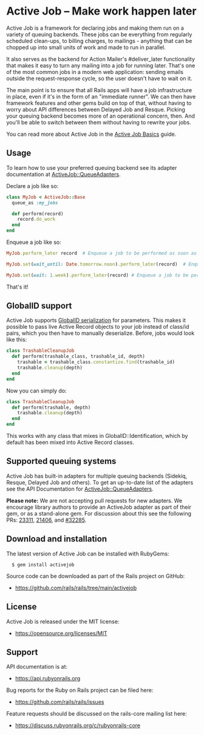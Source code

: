 # Active Job – Make work happen later

Active Job is a framework for declaring jobs and making them run on a variety
of queuing backends. These jobs can be everything from regularly scheduled
clean-ups, to billing charges, to mailings - anything that can be chopped up into
small units of work and made to run in parallel.

It also serves as the backend for Action Mailer's #deliver_later functionality
that makes it easy to turn any mailing into a job for running later. That's
one of the most common jobs in a modern web application: sending emails outside
the request-response cycle, so the user doesn't have to wait on it.

The main point is to ensure that all Rails apps will have a job infrastructure
in place, even if it's in the form of an "immediate runner". We can then have
framework features and other gems build on top of that, without having to worry
about API differences between Delayed Job and Resque. Picking your queuing
backend becomes more of an operational concern, then. And you'll be able to
switch between them without having to rewrite your jobs.

You can read more about Active Job in the [Active Job Basics](https://edgeguides.rubyonrails.org/active_job_basics.html) guide.

## Usage

To learn how to use your preferred queuing backend see its adapter
documentation at
[ActiveJob::QueueAdapters](https://api.rubyonrails.org/classes/ActiveJob/QueueAdapters.html).

Declare a job like so:

```ruby
class MyJob < ActiveJob::Base
  queue_as :my_jobs

  def perform(record)
    record.do_work
  end
end
```

Enqueue a job like so:

```ruby
MyJob.perform_later record  # Enqueue a job to be performed as soon as the queuing system is free.
```

```ruby
MyJob.set(wait_until: Date.tomorrow.noon).perform_later(record)  # Enqueue a job to be performed tomorrow at noon.
```

```ruby
MyJob.set(wait: 1.week).perform_later(record) # Enqueue a job to be performed 1 week from now.
```

That's it!


## GlobalID support

Active Job supports [GlobalID serialization](https://github.com/rails/globalid/) for parameters. This makes it possible
to pass live Active Record objects to your job instead of class/id pairs, which
you then have to manually deserialize. Before, jobs would look like this:

```ruby
class TrashableCleanupJob
  def perform(trashable_class, trashable_id, depth)
    trashable = trashable_class.constantize.find(trashable_id)
    trashable.cleanup(depth)
  end
end
```

Now you can simply do:

```ruby
class TrashableCleanupJob
  def perform(trashable, depth)
    trashable.cleanup(depth)
  end
end
```

This works with any class that mixes in GlobalID::Identification, which
by default has been mixed into Active Record classes.


## Supported queuing systems

Active Job has built-in adapters for multiple queuing backends (Sidekiq,
Resque, Delayed Job and others). To get an up-to-date list of the adapters
see the API Documentation for [ActiveJob::QueueAdapters](https://api.rubyonrails.org/classes/ActiveJob/QueueAdapters.html).

**Please note:** We are not accepting pull requests for new adapters. We
encourage library authors to provide an ActiveJob adapter as part of
their gem, or as a stand-alone gem. For discussion about this see the
following PRs: [23311](https://github.com/rails/rails/issues/23311#issuecomment-176275718),
[21406](https://github.com/rails/rails/pull/21406#issuecomment-138813484), and [#32285](https://github.com/rails/rails/pull/32285).


## Download and installation

The latest version of Active Job can be installed with RubyGems:

```
  $ gem install activejob
```

Source code can be downloaded as part of the Rails project on GitHub:

* https://github.com/rails/rails/tree/main/activejob


## License

Active Job is released under the MIT license:

* https://opensource.org/licenses/MIT


## Support

API documentation is at:

* https://api.rubyonrails.org

Bug reports for the Ruby on Rails project can be filed here:

* https://github.com/rails/rails/issues

Feature requests should be discussed on the rails-core mailing list here:

* https://discuss.rubyonrails.org/c/rubyonrails-core
